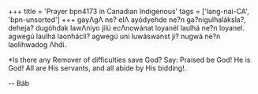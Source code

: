 +++
title = 'Prayer bpn4173 in Canadian Indigenous'
tags = ['lang-nai-CA', 'bpn-unsorted']
+++
gayΛgΛ ne? elΛ ayódyehde ne?n ga?nigulhaláksla?, deheja? dugóhdak lawΛniyo jilú ecΛnowánat loyanél laulhá ne?n loyanel. agwegú laulhá laonhácli? agwegú uni luwáswanst ji? nugwá ne?n laolihwadog Λhdi.

*Is there any Remover of difficulties save God? Say: Praised be God! He is God! All are His servants, and all abide by His bidding!.

-- Báb
